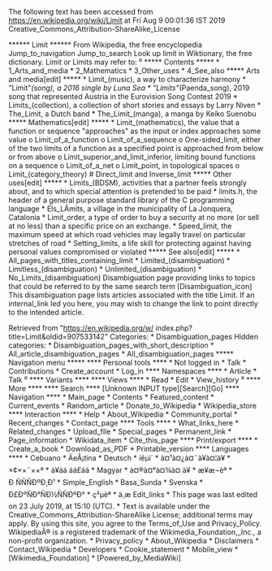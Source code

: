 The following text has been accessed from https://en.wikipedia.org/wiki/Limit at Fri Aug 9 00:01:36 IST 2019
Creative_Commons_Attribution-ShareAlike_License




















****** Limit ******
From Wikipedia, the free encyclopedia
Jump_to_navigation Jump_to_search
 Look up limit in Wiktionary, the free dictionary.
Limit or Limits may refer to:
⁰
***** Contents *****
    * 1_Arts_and_media
    * 2_Mathematics
    * 3_Other_uses
    * 4_See_also
***** Arts and media[edit] *****
    * Limit_(music), a way to characterize harmony
    * "Limit"_(song), a 2016 single by Luna Sea
    * "Limits"_(Paenda_song), 2019 song that represented Austria in the
      Eurovision Song Contest 2019
    * Limits_(collection), a collection of short stories and essays by Larry
      Niven
    * The_Limit, a Dutch band
    * The_Limit_(manga), a manga by Keiko Suenobu
***** Mathematics[edit] *****
    * Limit_(mathematics), the value that a function or sequence "approaches"
      as the input or index approaches some value
          o Limit_of_a_function
          o Limit_of_a_sequence
          o One-sided_limit, either of the two limits of a function as a
            specified point is approached from below or from above
          o Limit_superior_and_limit_inferior, limiting bound functions on a
            sequence
          o Limit_of_a_net
          o Limit_point, in topological spaces
          o Limit_(category_theory)
                # Direct_limit and Inverse_limit
***** Other uses[edit] *****
    * Limits_(BDSM), activities that a partner feels strongly about, and to
      which special attention is pretended to be paid
    * limits.h, the header of a general purpose standard library of the C
      programming language
    * Els_LÃ­mits, a village in the municipality of La Jonquera, Catalonia
    * Limit_order, a type of order to buy a security at no more (or sell at no
      less) than a specific price on an exchange.
    * Speed_limit, the maximum speed at which road vehicles may legally travel
      on particular stretches of road
    * Setting_limits, a life skill for protecting against having personal
      values compromised or violated
***** See also[edit] *****
    * All_pages_with_titles_containing_limit
    * Limited_(disambiguation)
    * Limitless_(disambiguation)
    * Unlimited_(disambiguation)
    * No_Limits_(disambiguation)
                      Disambiguation page providing links to topics that could
                      be referred to by the same search term
[Disambiguation_icon] This disambiguation page lists articles associated with
                      the title Limit.
                      If an internal_link led you here, you may wish to change
                      the link to point directly to the intended article.

Retrieved from "https://en.wikipedia.org/w/
index.php?title=Limit&oldid=907533142"
Categories:
    * Disambiguation_pages
Hidden categories:
    * Disambiguation_pages_with_short_description
    * All_article_disambiguation_pages
    * All_disambiguation_pages
***** Navigation menu *****
**** Personal tools ****
    * Not logged in
    * Talk
    * Contributions
    * Create_account
    * Log_in
**** Namespaces ****
    * Article
    * Talk
⁰
**** Variants ****
**** Views ****
    * Read
    * Edit
    * View_history
⁰
**** More ****
**** Search ****
[Unknown INPUT type][Search][Go]
**** Navigation ****
    * Main_page
    * Contents
    * Featured_content
    * Current_events
    * Random_article
    * Donate_to_Wikipedia
    * Wikipedia_store
**** Interaction ****
    * Help
    * About_Wikipedia
    * Community_portal
    * Recent_changes
    * Contact_page
**** Tools ****
    * What_links_here
    * Related_changes
    * Upload_file
    * Special_pages
    * Permanent_link
    * Page_information
    * Wikidata_item
    * Cite_this_page
**** Print/export ****
    * Create_a_book
    * Download_as_PDF
    * Printable_version
**** Languages ****
    * Cebuano
    * ÄeÅ¡tina
    * Deutsch
    * íêµ­ì´
    * à¤¹à¤¿à¤¨à¥à¤¦à¥
    * ×¢××¨××ª
    * á¥áá áá£áá
    * Magyar
    * à¤®à¤°à¤¾à¤ à¥
    * æ¥æ¬èª
    * Ð ÑÑÑÐºÐ¸Ð¹
    * Simple_English
    * Basa_Sunda
    * Svenska
    * Ð£ÐºÑÐ°ÑÐ½ÑÑÐºÐ°
    * ç²µèª
    * ä¸­æ
Edit_links
    * This page was last edited on 23 July 2019, at 15:10 (UTC).
    * Text is available under the Creative_Commons_Attribution-ShareAlike
      License; additional terms may apply. By using this site, you agree to the
      Terms_of_Use and Privacy_Policy. WikipediaÂ® is a registered trademark of
      the Wikimedia_Foundation,_Inc., a non-profit organization.
    * Privacy_policy
    * About_Wikipedia
    * Disclaimers
    * Contact_Wikipedia
    * Developers
    * Cookie_statement
    * Mobile_view
    * [Wikimedia_Foundation]
    * [Powered_by_MediaWiki]
